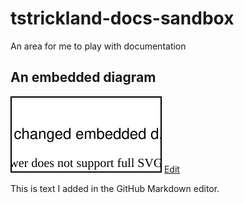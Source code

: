 # tstrickland-docs-sandbox
An area for me to play with documentation

## An embedded diagram
![Embedded diagram](assets/embedded-1.svg)
<a href="https://app.diagrams.net/#Uhttps%3A%2F%2Fraw.githubusercontent.com%2Fch-tstrickland%2Ftstrickland-docs-sandbox%2Fmaster%2Fassets%2Fembedded-1.svg" target="_blank">Edit</a>

This is text I added in the GitHub Markdown editor.
